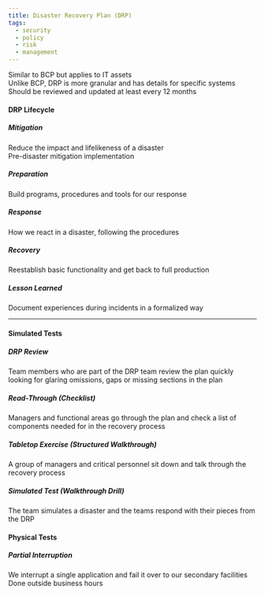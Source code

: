 ```yaml
---
title: Disaster Recovery Plan (DRP)
tags:
  - security
  - policy
  - risk
  - management
---
```


Similar to BCP but applies to IT assets  
Unlike BCP, DRP is more granular and has details for specific systems  
Should be reviewed and updated at least every 12 months

#### DRP Lifecycle

##### Mitigation
Reduce the impact and lifelikeness of a disaster  
Pre-disaster mitigation implementation

##### Preparation  
Build programs, procedures and tools for our response

##### Response
How we react in a disaster, following the procedures

##### Recovery
Reestablish basic functionality and get back to full production

##### Lesson Learned
Document experiences during incidents in a formalized way

---

#### Simulated Tests

##### DRP Review
Team members who are part of the DRP team review the plan quickly looking for glaring omissions, gaps or missing sections in the plan

##### Read-Through (Checklist)
Managers and functional areas go through the plan and check a list of components needed for in the recovery process

##### Tabletop Exercise (Structured Walkthrough)
A group of managers and critical personnel sit down and talk through the recovery process

##### Simulated Test (Walkthrough Drill)
The team simulates a disaster and the teams respond with their pieces from the DRP

#### Physical Tests

##### Partial Interruption
We interrupt a single application and fail it over to our secondary facilities  
Done outside business hours








